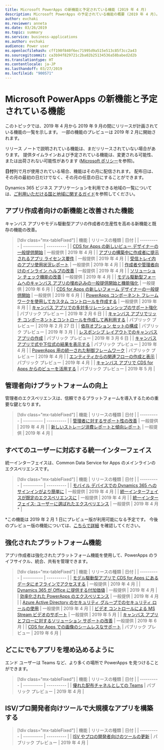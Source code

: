 ```yaml
---
title: Microsoft PowerApps の新機能と予定されている機能 (2019 年 4 月)
description: Microsoft PowerApps の予定されている機能の概要 (2019 年 4 月)。
author: evchaki
ms.reviewer: anneta
ms.date: 03/26/2019
ms.topic: summary
ms.service: business-applications
ms.author: evchaki
audience: Power user
ms.openlocfilehash: cff190f840f6ec71995d9a515e513c85f3cc2a43
ms.sourcegitcommit: ca3b94f829721c2ba02b25134536a58babed2d2b
ms.translationtype: HT
ms.contentlocale: ja-JP
ms.lasthandoff: 03/27/2019
ms.locfileid: "900571"
---
```

# <a name="whats-new-and-planned-for-microsoft-powerapps"></a>Microsoft PowerApps の新機能と予定されている機能

このトピックでは、2019 年 4 月から 2019 年 9 月の間にリリースが計画されている機能の一覧を示します。 一部の機能のプレビューは 2019 年 2 月に開始されます。

リリース ノートで説明されている機能は、まだリリースされていない場合があります。 提供タイムラインおよび予定されている機能は、変更される可能性、または出荷されない可能性があります ([Microsoft ポリシー](https://go.microsoft.com/fwlink/p/?linkid=2007332)を参照)。

**日付**列で月が使用されている場合、機能はその月に配信されます。 配布日は、その月の最初の日だけでなく、その月の任意の日にすることができます。

Dynamics 365 ビジネス アプリケーションを利用できる地域の一覧については、[ご利用いただける国と地域に関するガイド](https://aka.ms/dynamics_365_international_availability_deck)を参照してください。


## <a name="new-and-improved-capabilities-for-app-makers"></a>アプリ作成者向けの新機能と改善された機能

キャンバス アプリやモデル駆動型アプリの作成者の生産性を高める新機能と既存の機能の改善。

> [!div class="mx-tableFixed"]
> | 機能    | リリースの種類    |  日付 |
> | ---------- | ---------- | ---------- |
> | [CDS for Apps の新しいビュー デザイナーの一般提供開始](new-view-designer-cds-apps-generally.md) | 一般提供 |  2019 年 4 月  |
> | [アプリの構築中に作成者に提示されるアプリ ライセンス要件](app-licensing-requirements-presented-makers-while-building-apps.md) | 一般提供 |  2019 年 4 月  |
> | [受信トレイ内のアプリ使用状況レポート](app-usage-reports-inbox.md) | 一般提供 |  2019 年 4 月  |
> | [作成者や管理者向けのインライン ヘルプの改善](improved-inline-help-makers-admins.md) | 一般提供 |  2019 年 4 月  |
> | [ソリューション チェック機能の改善](improved-solution-checking-capabilities.md) | 一般提供 |  2019 年 4 月  |
> | [モデル駆動型フォームへのキャンバス アプリの埋め込みの一般提供開始と機能強化](embedding-canvas-apps-model-driven-forms-generally-enhanced.md) | 一般提供 |  2019 年 6 月  |
> | [CDS for Apps の新しいフォーム デザイナーの一般提供開始](new-cds-apps-form-designer-generally.md) | 一般提供 |  2019 年 6 月  |
> | [PowerApps コンポーネント フレームワークを使用してカスタム コントロールを作成する](pcf-ga-model-driven.md) | 一般提供 |  2019 年 8 月  |
> | [キャンバス アプリでの多対多リレーションシップのサポート強化](better-support-many-to-many-relationships-canvas-apps.md) | パブリック プレビュー |  2019 年 2 月 6 日  |
> | [キャンバス アプリでリッチ コンポーネントとコントロールを作成して再利用する](compose-reuse-rich-components-controls-canvas-apps.md) | パブリック プレビュー |  2019 年 2 月 27 日  |
> | [依存オプション セットの構成](configure-dependent-option-sets.md) | パブリック プレビュー |  2019 年 3 月  |
> | [レスポンシブ レイアウトでのキャンバス アプリの作成](create-canvas-apps-responsive-layout.md) | パブリック プレビュー |  2019 年 3 月 6 日  |
> | [キャンバス アプリで式や下位式の結果を表示する](view-results-formulas-subformulas-canvas-apps.md) | パブリック プレビュー |  2019 年 4 月  |
> | [PowerApps 用の統一された制御フレームワーク](one-unified-control-framework.md) | パブリック プレビュー |  2019 年 4 月  |
> | [エンティティからの関連フローの作成と表示](create-view-related-flows-entity.md) | パブリック プレビュー |  2019 年 4 月  |
> | [キャンバス アプリで CDS for Apps からのビューを活用する](leverage-views-cds-apps-canvas-apps.md) | パブリック プレビュー |  2019 年 5 月  |

## <a name="better-platform-for-administrators"></a>管理者向けプラットフォームの向上

管理者のエクスペリエンスは、信頼できるプラットフォームを導入するための重要な鍵となります。

> [!div class="mx-tableFixed"]
> | 機能    | リリースの種類    |  日付 |
> | ---------- | ---------- | ---------- |
> | [管理者に対するサポート性の改善](improved-supportability-admins.md) | 一般提供 |  2019 年 4 月  |
> | [新しいストレージ消費レポートと傾向レポート](new-storage-consumption-trend-reports.md) | 一般提供 |  2019 年 4 月  |

## <a name="unified-interface-for-everyone"></a>すべてのユーザーに対応する統一インターフェイス

統一インターフェイスは、Common Data Service for Apps のメインラインのエクスペリエンスです。

> [!div class="mx-tableFixed"]
> | 機能    | リリースの種類    |  日付 |
> | ---------- | ---------- | ---------- |
> | [モバイル デバイスでの Dynamics 365 へのサインインがより簡単に](dynamics-365-mobile-support-email-login.md) | 一般提供 |  2019 年 4 月  |
> | [統一インターフェイスが既定のエクスペリエンスに](unified-interface-as-default-experience.md) | 一般提供 |  2019 年 4 月  |
> | [統一インターフェイス: ユーザーに選ばれたエクスペリエンス](unified-interface-experience-choice-users.md) | 一般提供 |  2019 年 4 月*  |

\*この機能は 2019 年 2 月 1 日にプレビュー版が利用可能になる予定です。 今後のプレビュー版の機能については、[こちらで詳細](https://blogs.msdn.microsoft.com/crm/2018/12/12/previewing-april-2019-release-functionalities-and-updates-for-dynamics-365-for-customer-engagement/) を確認してください。

## <a name="enhanced-platform-capabilities"></a>強化されたプラットフォーム機能

アプリ作成者は強化されたプラットフォーム機能を使用して、PowerApps のライフサイクル、統合、共有を管理できます。

> [!div class="mx-tableFixed"]
> | 機能    | リリースの種類    |  日付 |
> | ---------- | ---------- | ---------- |
> | [モデル駆動型アプリで CDS for Apps にあるデータにオフラインでアクセスする](access-data-cds-apps-offline-model-driven-apps.md) | 一般提供 |  2019 年 4 月  |
> | [Dynamics 365 が Office に提供する付加価値](office-value-adds-dynamics-365.md) | 一般提供 |  2019 年 4 月  |
> | [効率化された PowerApps のエクスペリエンス](streamlined-experience.md) | 一般提供 |  2019 年 4 月  |
> | [Azure Active Directory のセキュリティ グループでのセキュリティ ロールの使用](share-entities-using-security-groups-azure-active-directory.md) | 一般提供 |  2019 年 4 月  |
> | [ビデオ コントロールによる MS Stream ビデオのサポート](video-control-supports-ms-stream-videos.md) | 一般提供 |  2019 年 5 月  |
> | [キャンバス アプリとフローに対するソリューション サポートの改善](improved-solution-support-canvas-apps-flows.md) | 一般提供 |  2019 年 6 月  |
> | [CDS for Apps での画像のシームレスなサポート](seamless-image-support-cds-apps.md) | パブリック プレビュー |  2019 年 6 月  |

## <a name="embed-apps-everywhere"></a>どこにでもアプリを埋め込めるように

エンド ユーザーは Teams など、より多くの場所で PowerApps を見つけることができます。

> [!div class="mx-tableFixed"]
> | 機能    | リリースの種類    |  日付 |
> | ---------- | ---------- | ---------- |
> | [優れた配布チャネルとしての Teams](teams-first-class-distribution-channel.md) | パブリック プレビュー |  2019 年 4 月  |

## <a name="build-apps-at-scale-with-isv-pro-dev-tooling"></a>ISV/プロ開発者向けツールで大規模なアプリを構築する



> [!div class="mx-tableFixed"]
> | 機能    | リリースの種類    |  日付 |
> | ---------- | ---------- | ---------- |
> | [ISV やプロの開発者向けのツールの更新](tooling-update-isvs-professional-developers.md) | パブリック プレビュー |  2019 年 4 月  |
